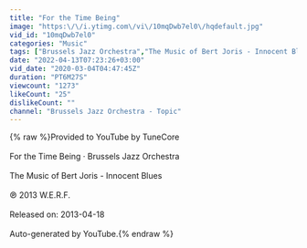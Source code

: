 ```yaml
---
title: "For the Time Being"
image: "https:\/\/i.ytimg.com\/vi\/10mqDwb7el0\/hqdefault.jpg"
vid_id: "10mqDwb7el0"
categories: "Music"
tags: ["Brussels Jazz Orchestra","The Music of Bert Joris - Innocent Blues","For the Time Being"]
date: "2022-04-13T07:23:26+03:00"
vid_date: "2020-03-04T04:47:45Z"
duration: "PT6M27S"
viewcount: "1273"
likeCount: "25"
dislikeCount: ""
channel: "Brussels Jazz Orchestra - Topic"
---
```

{% raw %}Provided to YouTube by TuneCore<br /><br />For the Time Being · Brussels Jazz Orchestra<br /><br />The Music of Bert Joris - Innocent Blues<br /><br />℗ 2013 W.E.R.F.<br /><br />Released on: 2013-04-18<br /><br />Auto-generated by YouTube.{% endraw %}
